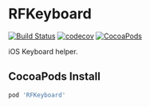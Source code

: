 # RFKeyboard

[![Build Status](https://travis-ci.com/RFUI/RFKeyboard.svg)](https://travis-ci.com/RFUI/RFKeyboard)
[![codecov](https://codecov.io/gh/RFUI/RFKeyboard/branch/master/graph/badge.svg)](https://codecov.io/gh/RFUI/RFKeyboard)
[![CocoaPods](https://img.shields.io/cocoapods/v/RFKeyboard.svg?style=flat-square&colorA=333333&colorB=6600cc)](https://cocoapods.org/pods/RFKeyboard)

iOS Keyboard helper.

## CocoaPods Install

```ruby
pod 'RFKeyboard'
```
